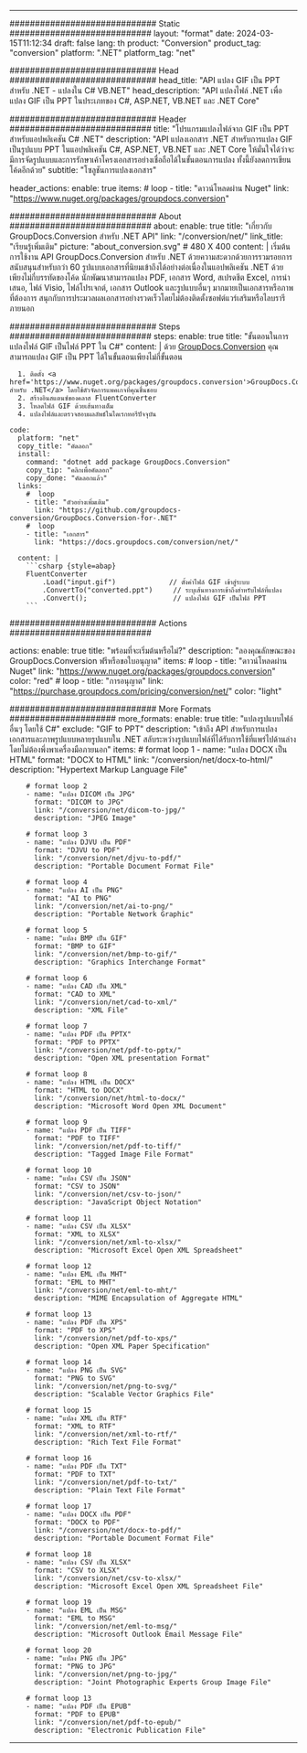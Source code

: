  
---
############################# Static ############################
layout: "format"
date: 2024-03-15T11:12:34
draft: false
lang: th
product: "Conversion"
product_tag: "conversion"
platform: ".NET"
platform_tag: "net"

############################# Head #############################
head_title: "API แปลง GIF เป็น PPT สำหรับ .NET - แปลงใน C# VB.NET"
head_description: "API แปลงไฟล์ .NET เพื่อแปลง GIF เป็น PPT ในประเภทของ C#, ASP.NET, VB.NET และ .NET Core"

############################# Header ############################
title: "โปรแกรมแปลงไฟล์จาก GIF เป็น PPT สำหรับแอปพลิเคชัน C# .NET" 
description: "API แปลงเอกสาร .NET สำหรับการแปลง GIF เป็นรูปแบบ PPT ในแอปพลิเคชัน C#, ASP.NET, VB.NET และ .NET Core ให้มั่นใจได้ว่าจะมีการจัดรูปแบบและการรักษาเค้าโครงเอกสารอย่างเชื่อถือได้ในขั้นตอนการแปลง ทั้งนี้ยังลดการเขียนโค้ดอีกด้วย" 
subtitle: "โซลูชันการแปลงเอกสาร" 

header_actions:
  enable: true
  items:
    #  loop
    - title: "ดาวน์โหลดผ่าน Nuget"
      link: "https://www.nuget.org/packages/groupdocs.conversion"


############################# About ############################
about:
    enable: true
    title: "เกี่ยวกับ GroupDocs.Conversion สำหรับ .NET API"
    link: "/conversion/net/"
    link_title: "เรียนรู้เพิ่มเติม"
    picture: "about_conversion.svg" # 480 X 400
    content: |
      เริ่มต้นการใช้งาน API GroupDocs.Conversion สำหรับ .NET ด้วยความสะดวกด้วยการรวมรอยการสนับสนุนสำหรับกว่า 60 รูปแบบเอกสารที่นิยมเข้าถึงได้อย่างต่อเนื่องในแอปพลิเคชัน .NET ด้วยเพียงไม่กี่บรรทัดของโค้ด นักพัฒนาสามารถแปลง PDF, เอกสาร Word, สเปรดชีต Excel, การนำเสนอ, ไฟล์ Visio, ไฟล์โปรเจกต์, เอกสาร Outlook และรูปแบบอื่นๆ มากมายเป็นเอกสารหรือภาพที่ต้องการ สนุกกับการประมวลผลเอกสารอย่างรวดเร็วโดยไม่ต้องติดตั้งซอฟต์แวร์เสริมหรือไลบรารีภายนอก


############################# Steps ############################
steps:
    enable: true
    title: "ขั้นตอนในการแปลงไฟล์ GIF เป็นไฟล์ PPT ใน C#" 
    content: |
      ด้วย <a href='https://products.groupdocs.com/conversion/net/'>GroupDocs.Conversion</a> คุณสามารถแปลง GIF เป็น PPT ได้ในขั้นตอนเพียงไม่กี่ขั้นตอน
      
      1. ติดตั้ง <a href='https://www.nuget.org/packages/groupdocs.conversion'>GroupDocs.Conversion สำหรับ .NET</a> โดยใช้ตัวจัดการแพคเกจที่คุณชื่นชอบ 
      2. สร้างอินสแตนซ์ของคลาส FluentConverter  
      3. โหลดไฟล์ GIF ด้วยเส้นทางเต็ม 
      4. แปลงไฟล์และตรวจสอบผลลัพธ์ในไดเรกทอรีปัจจุบัน 
   
    code:
      platform: "net"
      copy_title: "คัดลอก"
      install:
        command: "dotnet add package GroupDocs.Conversion"
        copy_tip: "คลิกเพื่อคัดลอก"
        copy_done: "คัดลอกแล้ว"
      links:
        #  loop
        - title: "ตัวอย่างเพิ่มเติม"
          link: "https://github.com/groupdocs-conversion/GroupDocs.Conversion-for-.NET"
        #  loop
        - title: "เอกสาร"
          link: "https://docs.groupdocs.com/conversion/net/"
          
      content: |
        ```csharp {style=abap}
        FluentConverter
            .Load("input.gif")             // ตั้งค่าไฟล์ GIF เข้าสู่ระบบ
            .ConvertTo("converted.ppt")     // ระบุเส้นทางการเข้าถึงสำหรับไฟล์ที่แปลง
            .Convert();                     // แปลงไฟล์ GIF เป็นไฟล์ PPT        
        ```            

############################# Actions ############################

actions:
  enable: true
  title: "พร้อมที่จะเริ่มต้นหรือไม่?"
  description: "ลองคุณลักษณะของ GroupDocs.Conversion ฟรีหรือขอใบอนุญาต"
  items:
    #  loop
    - title: "ดาวน์โหลดผ่าน Nuget"
      link: "https://www.nuget.org/packages/groupdocs.conversion"
      color: "red"
        #  loop
    - title: "การอนุญาต"
      link: "https://purchase.groupdocs.com/pricing/conversion/net/"
      color: "light"


############################# More Formats #####################
more_formats:
    enable: true
    title: "แปลงรูปแบบไฟล์อื่นๆ โดยใช้ C#"
    exclude: "GIF to PPT"
    description: "เข้าถึง API สำหรับการแปลงเอกสารและภาพรูปแบบหลายรูปแบบใน .NET สลับระหว่างรูปแบบไฟล์ที่ได้รับการใช้ที่แพร่ไปด้านล่างโดยไม่ต้องพึ่งพาเครื่องมือภายนอก"
    items: 
        # format loop 1
        - name: "แปลง DOCX เป็น HTML"
          format: "DOCX to HTML"
          link: "/conversion/net/docx-to-html/"
          description: "Hypertext Markup Language File" 

        # format loop 2
        - name: "แปลง DICOM เป็น JPG" 
          format: "DICOM to JPG"
          link: "/conversion/net/dicom-to-jpg/"
          description: "JPEG Image" 

        # format loop 3
        - name: "แปลง DJVU เป็น PDF"
          format: "DJVU to PDF"
          link: "/conversion/net/djvu-to-pdf/"
          description: "Portable Document Format File" 

        # format loop 4
        - name: "แปลง AI เป็น PNG"
          format: "AI to PNG"
          link: "/conversion/net/ai-to-png/"
          description: "Portable Network Graphic" 

        # format loop 5
        - name: "แปลง BMP เป็น GIF"
          format: "BMP to GIF"
          link: "/conversion/net/bmp-to-gif/"
          description: "Graphics Interchange Format"

        # format loop 6
        - name: "แปลง CAD เป็น XML"
          format: "CAD to XML"
          link: "/conversion/net/cad-to-xml/"
          description: "XML File"

        # format loop 7
        - name: "แปลง PDF เป็น PPTX"
          format: "PDF to PPTX"
          link: "/conversion/net/pdf-to-pptx/"
          description: "Open XML presentation Format"

        # format loop 8
        - name: "แปลง HTML เป็น DOCX"
          format: "HTML to DOCX"
          link: "/conversion/net/html-to-docx/"
          description: "Microsoft Word Open XML Document"

        # format loop 9
        - name: "แปลง PDF เป็น TIFF"
          format: "PDF to TIFF"
          link: "/conversion/net/pdf-to-tiff/"
          description: "Tagged Image File Format" 

        # format loop 10
        - name: "แปลง CSV เป็น JSON" 
          format: "CSV to JSON"
          link: "/conversion/net/csv-to-json/"
          description: "JavaScript Object Notation" 

        # format loop 11
        - name: "แปลง CSV เป็น XLSX" 
          format: "XML to XLSX"
          link: "/conversion/net/xml-to-xlsx/"
          description: "Microsoft Excel Open XML Spreadsheet"  
          
        # format loop 12
        - name: "แปลง EML เป็น MHT"
          format: "EML to MHT"
          link: "/conversion/net/eml-to-mht/"
          description: "MIME Encapsulation of Aggregate HTML"  
              
        # format loop 13
        - name: "แปลง PDF เป็น XPS"
          format: "PDF to XPS"
          link: "/conversion/net/pdf-to-xps/"
          description: "Open XML Paper Specification" 
          
        # format loop 14
        - name: "แปลง PNG เป็น SVG"
          format: "PNG to SVG"
          link: "/conversion/net/png-to-svg/"
          description: "Scalable Vector Graphics File" 
          
        # format loop 15
        - name: "แปลง XML เป็น RTF"
          format: "XML to RTF"
          link: "/conversion/net/xml-to-rtf/"
          description: "Rich Text File Format"
          
        # format loop 16
        - name: "แปลง PDF เป็น TXT"
          format: "PDF to TXT"
          link: "/conversion/net/pdf-to-txt/"
          description: "Plain Text File Format"              
        
        # format loop 17
        - name: "แปลง DOCX เป็น PDF"
          format: "DOCX to PDF"
          link: "/conversion/net/docx-to-pdf/"
          description: "Portable Document Format File"
 
        # format loop 18
        - name: "แปลง CSV เป็น XLSX"
          format: "CSV to XLSX"
          link: "/conversion/net/csv-to-xlsx/"
          description: "Microsoft Excel Open XML Spreadsheet File"
 
        # format loop 19
        - name: "แปลง EML เป็น MSG"
          format: "EML to MSG"
          link: "/conversion/net/eml-to-msg/"
          description: "Microsoft Outlook Email Message File"

        # format loop 20
        - name: "แปลง PNG เป็น JPG"
          format: "PNG to JPG"
          link: "/conversion/net/png-to-jpg/"
          description: "Joint Photographic Experts Group Image File"

        # format loop 13
        - name: "แปลง PDF เป็น EPUB"
          format: "PDF to EPUB"
          link: "/conversion/net/pdf-to-epub/"
          description: "Electronic Publication File"

---
